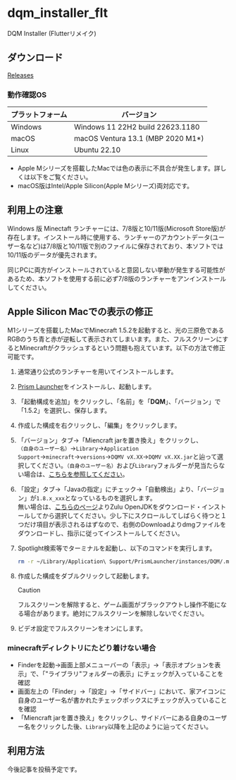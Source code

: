 # dqm_installer_flt

DQM Installer (Flutterリメイク)

## ダウンロード

[Releases](https://github.com/chika3742/dqm_installer_flt/releases)

### 動作確認OS

| プラットフォーム | バージョン |
| --- | --- |
| Windows | Windows 11 22H2 build 22623.1180 |
| macOS | macOS Ventura 13.1 (MBP 2020 M1*) |
| Linux | Ubuntu 22.10 |

- Apple Mシリーズを搭載したMacでは色の表示に不具合が発生します。詳しくは以下をご覧ください。
- macOS版はIntel/Apple Silicon(Apple Mシリーズ)両対応です。

## 利用上の注意

Windows 版 Minectaft ランチャーには、7/8版と10/11版(Microsoft Store版)が存在します。インストール時に使用する、ランチャーのアカウントデータ(ユーザー名など)は7/8版と10/11版で別のファイルに保存されており、本ソフトでは10/11版のデータが優先されます。

同じPCに両方がインストールされていると意図しない挙動が発生する可能性があるため、本ソフトを使用する前に必ず7/8版のランチャーをアンインストールしてください。

## Apple Silicon Macでの表示の修正

M1シリーズを搭載したMacでMinecraft 1.5.2を起動すると、光の三原色であるRGBのうち青と赤が逆転して表示されてしまいます。また、フルスクリーンにするとMinecraftがクラッシュするという問題も抱えています。以下の方法で修正可能です。

1. 通常通り公式のランチャーを用いてインストールします。
2. [Prism Launcher](https://prismlauncher.org/download/mac/)をインストールし、起動します。
3. 「起動構成を追加」をクリックし、「名前」を「__DQM__」、「バージョン」で「1.5.2」を選択し、保存します。
4. 作成した構成を右クリックし、「編集」をクリックします。
5. 「バージョン」タブ→「Miencraft jarを置き換え」をクリックし、<br>`（自身のユーザー名）`→`Library`→`Application Support`→`minecraft`→`versions`→`DQMV vX.XX`→`DQMV vX.XX.jar`と辿って選択してください。`（自身のユーザー名）`および`Library`フォルダーが見当たらない場合は、[こちらを参照してください](#minecraftディレクトリにたどり着けない場合)。
7. 「設定」タブ→「Javaの指定」にチェック→「自動検出」より、「バージョン」が`1.8.x_xxx`となっているものを選択します。<br>無い場合は、[こちらのページ](https://www.azul.com/downloads/?version=java-8-lts&os=macos&architecture=arm-64-bit&package=jdk#zulu)よりZulu OpenJDKをダウンロード・インストールしてから選択してください。少し下にスクロールしてしばらく待つと１つだけ項目が表示されるはずなので、右側のDownloadよりdmgファイルをダウンロードし、指示に従ってインストールしてください。
10. Spotlight検索等でターミナルを起動し、以下のコマンドを実行します。

    ```bash
    rm -r ~/Library/Application\ Support/PrismLauncher/instances/DQM/.minecraft; ln -s ~/Library/Application\ Support/minecraft ~/Library/Application\ Support/PrismLauncher/instances/DQM/.minecraft; sed -e "s/fullscreen:false/fullscreen:true/g" -I "" ~/Library/Application\ Support/PrismLauncher/instances/DQM/.minecraft/options.txt;
    ```
11. 作成した構成をダブルクリックして起動します。
    > [!CAUTION]
    > 
    > フルスクリーンを解除すると、ゲーム画面がブラックアウトし操作不能になる場合があります。絶対にフルスクリーンを解除しないでください。
13. ビデオ設定でフルスクリーンをオンにします。

### minecraftディレクトリにたどり着けない場合

- Finderを起動→画面上部メニューバーの「表示」→「表示オプションを表示」で、「"ライブラリ"フォルダーの表示」にチェックが入っていることを確認
- 画面左上の「Finder」→「設定」→「サイドバー」において、家アイコンに自身のユーザー名が書かれたチェックボックスにチェックが入っていることを確認
- 「Miencraft jarを置き換え」をクリックし、サイドバーにある自身のユーザー名をクリックした後、`Library`以降を上記のように辿ってください。

## 利用方法

今後記事を投稿予定です。
